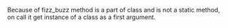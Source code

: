 Because of fizz_buzz method is a part of class and is not a static method, on call it get instance of a class as a first argument.
